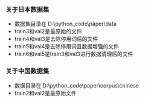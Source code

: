 ### 关于日本数据集
- 数据集目录在 D:\python_code\paper\data
- train3和val2是最原始的文件
- train4和val3是去除停用词后的文件
- train5和val4是去除停用词且数据增强的文件
- train6和val5是train3和val3进行数据清理后的文件

### 关于中国数据集
- 数据目录在 D:\python_code\paper\corpus\chinese
- train2和val2是最原始文件